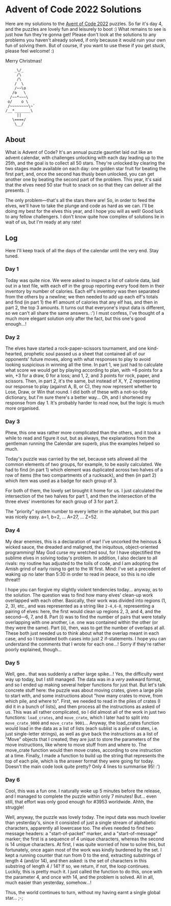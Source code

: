 # Advent of Code 2022 Solutions
Here are my solutions to the [Avent of Code 2022](https://adventofcode.com/2022) puzzles. So far it's day 4, and the puzzles are lovely fun and leisurely to boot :) What remains to see is just how fun they're gonna get!
Please don't look at the solutions to any problems you haven't already solved, if only because it would ruin your
own fun of solving them. But of course, if you want to use these if you get stuck, please feel welcome! :)

Merry Christmas!
```
    _\/_
     /\
     /\
    /  \
    /~~\o
   /o   \
  /~~*~~~\
 o/    o \
 /~~~~~~~~\~`
/__*_______\
     ||
   \====/
    \__/
```

## About
What is Advent of Code? It's an annual puzzle gauntlet laid out like an advent calendar, with challenges unlocking
with each day leading up to the 25th, and the goal is to collect all 50 stars. They're unlocked by clearing
the two stages made available on each day: one golden star fruit for beating the first part, and, once the second
has thusly been unlocked, you can get another one by beating the second part of the problem.
This year, it's said that the elves need 50 star fruit to snack on so that they can deliver all the presents. :)

The only problem—that's all the stars there are! So, in order to feed the elves, we'll have to take the plunge and code as hard as we can. I'll be doing my best for the elves this year, and I hope you will as well!
Good luck to any fellow challengers. I don't know quite how complex of solutions lie in wait of us, but I'm ready at
any rate!

## Log
Here I'll keep track of all the days of the calendar until the very end. Stay tuned.

### Day 1
Today was quite nice. We were asked to inspect a list of calorie data, laid out in a text file,
with each elf in the group reporting every food item in their inventory by number of calories.
Each elf's inventory was then separated from the others by a newline; we then needed to add up each elf's totals
and find (in part 1) the #1 amount of calories that any elf has, and then in part 2, the top 3 amounts.
It turns out that everyone's input data is different, so we can't all share the same answers. :')
I must confess, I've thought of a much more elegant solution only after the fact, but this one's good enough...!

### Day 2
The elves have started a rock-paper-scissors tournament, and one kind-hearted, prophetic soul passed us a sheet
that contained all of our opponents' future moves, along with what responses to play to avoid looking suspicious
in winning all the time. In part 1, we just had to calculate what score we would get by playing according to plan,
with +6 points for a win, +3 for a draw, 0 for a loss; and 1, 2, and 3 points for rock, paper, and scissors.
Then, in part 2, it's the same, but instead of X, Y, Z representing our response to play (against A, B, or C),
they now represent whether to Lose, Draw, or Win that round. I did both of these with a not-so-tidy dictionary,
but I'm sure there's a better way...
Oh, and I shortened my response from day 1. It's probably harder to read now, but the logic is much more organised.

### Day 3
Phew, this one was rather more complicated than the others, and it took a while to read and figure it out,
but as always, the explanations from the gentleman running the Calendar are superb, plus the examples helped so much.

Today's puzzle was carried by the set, because sets allowed all the common elements of two groups, for example, to
be easily calculated. We had to find (in part 1) which element was duplicated across two halves of a row of items
(the two compartments of a rucksack), and then (in part 2) which item was used as a badge for each group of 3.

For both of them, the lovely set brought it home for us. I just calculated the intersection of the two halves
for part 1, and then the intersection of the three elves' inventories for each group of 3 for part 2.

The "priority" system number to every letter in the alphabet, but this part was nicely easy. a=1, b=2, ... A=27, ... Z=52.

### Day 4
My dear enemies, this is a declaration of war! I've uncorked the heinous & wicked sauce, the dreaded and maligned,
the iniquitous, object-oriented programming! May God curse my wretched soul, for I have objectified the sublime elves
in solving today's problem. In addition, I also declare to all rivals: my routine has adjusted to the toils of code,
and I am adopting the Amish grind of early rising to get to the W first. Mind: I've set a precedent of waking up
no later than 5:30 in order to read in peace, so this is no idle threat!!

I hope you can forgive my slightly violent tendencies today... anyway, as to the solution. The question was to find
how many elves' clean-up work overlapped with each other. Basically, their work was divided into regions (1, 2, 3),
etc., and was represented as a string like `2-4,6-8`, representing a pairing of elves: here, the first would clean up 
regions 2, 3, and 4, and the second—6, 7, and 8. Part (i) was to find the number of pairs that were totally overlapping
with one another, i.e. one was contained within the other (or they were the same). Part (ii), then, was to get the
number of overlaps at all. These both just needed us to think about what the overlap meant in each case, and so I
translated both cases into just 2 if-statements. I hope you can understand the comments that I wrote for each one...!
Sorry if they're rather poorly explained, though...

### Day 5
Well, gee.. that was suddenly a rather large spike...! Yes, the difficulty went way up today, but I still managed.
The data was in a _very_ awkward format, and so I ended up making several helper functions for just that.
But let's talk concrete stuff here: the puzzle was about moving crates, given a large pile to start with,
and some instructions about "how many crates to move, from which pile, and where to". First, we needed to read in
the piles of crates (I did it in a bunch of lists), and then process all the instructions as asked of us.
This was all rather complicated, so I did almost all of the work in just two functions: `load_crates`, and `move_crate`,
which I later had to split into `move_crate_9000` and `move_crate 9001`...
Anyway, the load_crates function would load in the data as a list of lists (each sublist is a pile of crates, i.e. just single-letter strings), as well as give back the instructions as a list of "Move" objects that I created;
they are just to store the parameters of the move instructions, like where to move stuff from and where to.
The move_crate function would then move crates, according to one instruction at a time. Finally, I made a function
to build up the string that represents the top of each pile, which is the answer format they were going for today.
Doesn't the main code look quite pretty?
Only 4 lines to summarise 95! :')

### Day 6
Cool, this was a fun one. I naturally woke up 5 minutes before the release, and I managed to complete the puzzle
within only 7 minutes! But... even still, that effort was only good enough for #3953 worldwide. Ahhh, the struggle!

Well, anyway, the puzzle was lovely today. The input data was much lovelier than yesterday's, since it consisted of
just a single stream of alphabetic characters, apparently all lowercase too. The elves needed to find two message
headers: a "start-of-packet" marker, and a "start-of-message" marker; the first is a sequence of 4 unique characters,
whereas the second is 14 unique characters. At first, I was quite worried of how to solve this, but fortunately,
once again most of the work was kindly burdened by the set. I kept a running counter that run from 0 to the end,
extracting substrings of length 4 (and/or 14), and then asked: is the set of characters in this substring
of length 4 / 14? If so, we return, if not, the loop continues.
Luckily, this is pretty much it. I just called the function to do this, once with the parameter 4, and once with 14,
and the problem is solved. All in all, much easier than yesterday, somehow...!

Thus, the world continues to turn, without my having earnt a single global star... ;-;